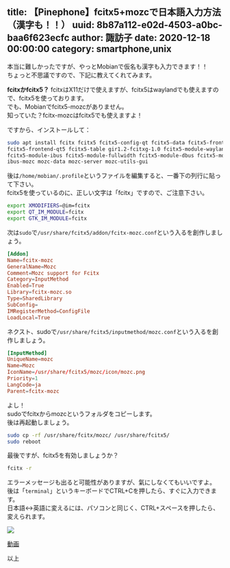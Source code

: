 title: 【Pinephone】fcitx5+mozcで日本語入力方法（漢字も！！）
uuid: 8b87a112-e02d-4503-a0bc-baa6f623ecfc
author: 諏訪子
date: 2020-12-18 00:00:00
category: smartphone,unix
----
本当に難しかったですが、やっとMobianで仮名も漢字も入力できます！！\
ちょっと不思議ですので、下記に教えてくれてみます。

**fcitxかfcitx5？**
fcitxはX11だけで使えますが、fcitx5はwaylandでも使えますので、fcitx5を使っております。\
でも、Mobianでfcitx5-mozcがありません。\
知っていた？fcitx-mozcはfcitx5でも使えますよ！

ですから、インストールして：

```sh
sudo apt install fcitx fcitx5 fcitx5-config-qt fcitx5-data fcitx5-frontend-gtk2 fcitx5-frontend-gtk3 \
fcitx5-frontend-qt5 fcitx5-table gir1.2-fcitxg-1.0 fcitx5-module-wayland fcitx5-modules \
fcitx5-module-ibus fcitx5-module-fullwidth fcitx5-module-dbus fcitx5-module-emoji fcitx-mozc \
ibus-mozc mozc-data mozc-server mozc-utils-gui
```

後は`/home/mobian/.profile`というファイルを編集すると、一番下の列行に貼って下さい。\
fcitx5を使っているのに、正しい文字は「fcitx」ですので、ご注意下さい。

```sh
export XMODIFIERS=@im=fcitx
export QT_IM_MODULE=fcitx
export GTK_IM_MODULE=fcitx
```

次は`sudo`で`/usr/share/fcitx5/addon/fcitx-mozc.conf`という入るを創作しましょう。

```conf
[Addon]
Name=fcitx-mozc
GeneralName=Mozc
Comment=Mozc support for Fcitx
Category=InputMethod
Enabled=True
Library=fcitx-mozc.so
Type=SharedLibrary
SubConfig=
IMRegisterMethod=ConfigFile
LoadLocal=True
```

ネクスト、sudoで`/usr/share/fcitx5/inputmethod/mozc.conf`という入るを創作しましょう。

```conf
[InputMethod]
UniqueName=mozc
Name=Mozc
IconName=/usr/share/fcitx5/mozc/icon/mozc.png
Priority=1
LangCode=ja
Parent=fcitx-mozc
```

よし！\
sudoでfcitxからmozcというフォルダをコピーします。\
後は再起動しましょう。

```sh
sudo cp -rf /usr/share/fcitx/mozc/ /usr/share/fcitx5/
sudo reboot
```

最後ですが、fcitx5を有効しましょうか？

```sh
fcitx -r
```

エラーメッセージも出ると可能性がありますが、氣にしなくてもいいですよ。\
後は「`terminal`」というキーボードでCTRL+Cを押したら、すぐに入力できます。\
日本語↔英語に変えるには、パソコンと同じく、CTRL+スペースを押したら、変えられます。

![](https://ass.technicalsuwako.moe/20201218_22h21m02s_grim.png)

[動画](https://ass.technicalsuwako.moe/mobian-fcitx5-nihongo.mp4)

以上

